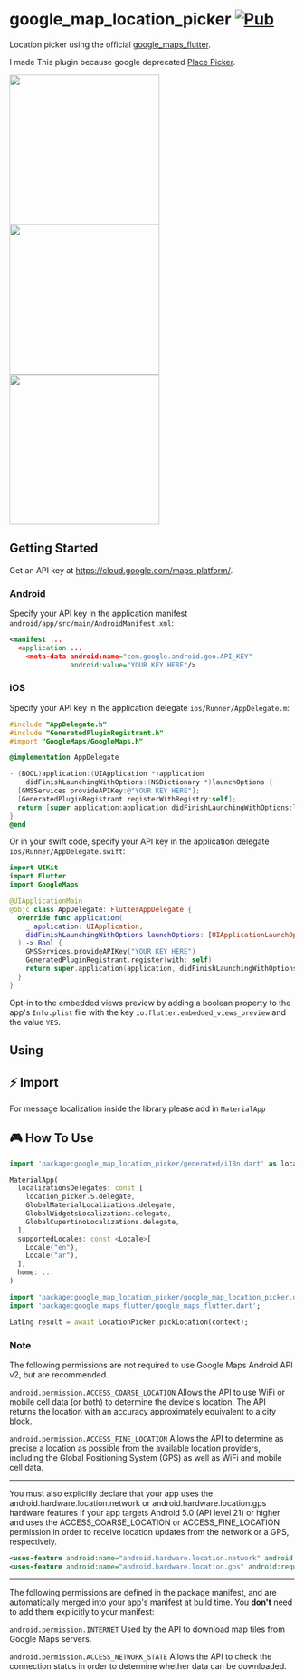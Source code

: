 # google_map_location_picker [![Pub](https://img.shields.io/pub/v/google_map_location_picker.svg)](https://pub.dev/packages/google_map_location_picker)

Location picker using the official [google_maps_flutter](https://pub.dev/packages/google_maps_flutter).

I made This plugin because google deprecated [Place Picker](https://developers.google.com/places/android-sdk/placepicker). 

<p>
  <img src="https://github.com/humazed/google_map_location_picker/art/location_picker.gif?raw=true" width=265/>
  <img src="https://github.com/humazed/google_map_location_picker/art/Screenshot_1.png?raw=true" width=265 />
  <img src="https://github.com/humazed/google_map_location_picker/art/Screenshot_2.png?raw=true" width=265 />
</p>


## Getting Started

Get an API key at <https://cloud.google.com/maps-platform/>.

### Android

Specify your API key in the application manifest `android/app/src/main/AndroidManifest.xml`:

```xml
<manifest ...
  <application ...
    <meta-data android:name="com.google.android.geo.API_KEY"
               android:value="YOUR KEY HERE"/>
```

### iOS

Specify your API key in the application delegate `ios/Runner/AppDelegate.m`:

```objectivec
#include "AppDelegate.h"
#include "GeneratedPluginRegistrant.h"
#import "GoogleMaps/GoogleMaps.h"

@implementation AppDelegate

- (BOOL)application:(UIApplication *)application
    didFinishLaunchingWithOptions:(NSDictionary *)launchOptions {
  [GMSServices provideAPIKey:@"YOUR KEY HERE"];
  [GeneratedPluginRegistrant registerWithRegistry:self];
  return [super application:application didFinishLaunchingWithOptions:launchOptions];
}
@end
```

Or in your swift code, specify your API key in the application delegate `ios/Runner/AppDelegate.swift`:

```swift
import UIKit
import Flutter
import GoogleMaps

@UIApplicationMain
@objc class AppDelegate: FlutterAppDelegate {
  override func application(
    _ application: UIApplication,
    didFinishLaunchingWithOptions launchOptions: [UIApplicationLaunchOptionsKey: Any]?
  ) -> Bool {
    GMSServices.provideAPIKey("YOUR KEY HERE")
    GeneratedPluginRegistrant.register(with: self)
    return super.application(application, didFinishLaunchingWithOptions: launchOptions)
  }
}
```
Opt-in to the embedded views preview by adding a boolean property to the app's `Info.plist` file
with the key `io.flutter.embedded_views_preview` and the value `YES`.

## Using

## ⚡️ Import
For message localization inside the library please add in `MaterialApp`

## 🎮 How To Use

```dart
import 'package:google_map_location_picker/generated/i18n.dart' as location_picker;

MaterialApp(
  localizationsDelegates: const [
    location_picker.S.delegate,
    GlobalMaterialLocalizations.delegate,
    GlobalWidgetsLocalizations.delegate,
    GlobalCupertinoLocalizations.delegate,
  ],
  supportedLocales: const <Locale>[
    Locale("en"),
    Locale("ar"),
  ],
  home: ...
)
```


```dart
import 'package:google_map_location_picker/google_map_location_picker.dart';
import 'package:google_maps_flutter/google_maps_flutter.dart';

LatLng result = await LocationPicker.pickLocation(context);
```

### Note
The following permissions are not required to use Google Maps Android API v2, but are recommended.

`android.permission.ACCESS_COARSE_LOCATION` Allows the API to use WiFi or mobile cell data (or both) to determine the device's location. The API returns the location with an accuracy approximately equivalent to a city block.

`android.permission.ACCESS_FINE_LOCATION` Allows the API to determine as precise a location as possible from the available location providers, including the Global Positioning System (GPS) as well as WiFi and mobile cell data.

---
You must also explicitly declare that your app uses the android.hardware.location.network or android.hardware.location.gps hardware features if your app targets Android 5.0 (API level 21) or higher and uses the ACCESS_COARSE_LOCATION or ACCESS_FINE_LOCATION permission in order to receive location updates from the network or a GPS, respectively.

```xml
<uses-feature android:name="android.hardware.location.network" android:required="false" />
<uses-feature android:name="android.hardware.location.gps" android:required="false"  />
```

---
The following permissions are defined in the package manifest, and are automatically merged into your app's manifest at build time. You **don't** need to add them explicitly to your manifest:

`android.permission.INTERNET` Used by the API to download map tiles from Google Maps servers.

`android.permission.ACCESS_NETWORK_STATE` Allows the API to check the connection status in order to determine whether data can be downloaded.

